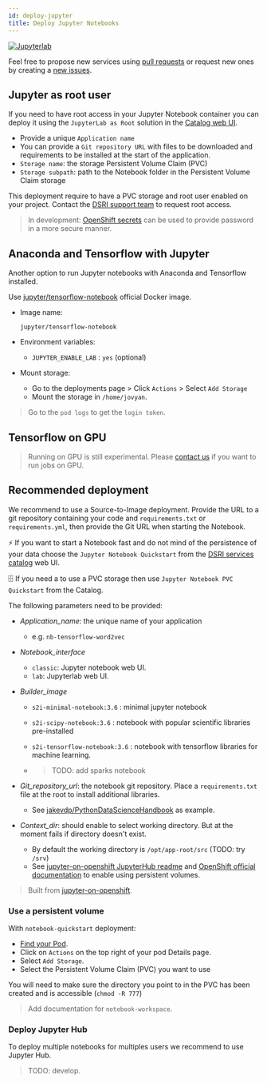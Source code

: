 ```yaml
---
id: deploy-jupyter
title: Deploy Jupyter Notebooks
---
```


[![Jupyterlab](/dsri-documentation/img/jupyter_logo.png)](https://jupyter.org/)

Feel free to propose new services using [pull requests](https://github.com/MaastrichtU-IDS/dsri-documentation/pulls) or request new ones by creating a [new issues](https://github.com/MaastrichtU-IDS/dsri-documentation/issues).

## Jupyter as root user

If you need to have root access in your Jupyter Notebook container you can deploy it using the `JupyterLab as Root` solution in the [Catalog web UI](https://app.dsri.unimaas.nl:8443/console/catalog).

* Provide a unique `Application name`
* You can provide a `Git repository URL` with files to be downloaded and requirements to be installed at the start of the application. 
* `Storage name`: the storage Persistent Volume Claim (PVC)
* `Storage subpath`: path to the Notebook folder in the Persistent Volume Claim storage

This deployment require to have a PVC storage and root user enabled on your project. Contact the [DSRI support team](mailto:dsri-support-l@maastrichtuniversity.nl) to request root access.

> In development: [OpenShift secrets](/dsri-documentation/docs/openshift-secret) can be used to provide password in a more secure manner.

## Anaconda and Tensorflow with Jupyter

Another option to run Jupyter notebooks with Anaconda and Tensorflow installed.

Use [jupyter/tensorflow-notebook](https://hub.docker.com/r/jupyter/tensorflow-notebook) official Docker image.

* Image name:

  ```shell
  jupyter/tensorflow-notebook
  ```
  
* Environment variables:

  * `JUPYTER_ENABLE_LAB` : `yes` (optional)

* Mount storage:

  * Go to the deployments page > Click `Actions` > Select `Add Storage`
  * Mount the storage in `/home/jovyan`.


> Go to the `pod logs` to get the `login token`.

## Tensorflow on GPU

> Running on GPU is still experimental. Please [contact us](mailto:dsri-support-l@maastrichtuniversity.nl) if you want to run jobs on GPU.

## Recommended deployment

We recommend to use a Source-to-Image deployment. Provide the URL to a git repository containing your code and `requirements.txt` or `requirements.yml`, then provide the Git URL when starting the Notebook.

⚡ If you want to start a Notebook fast and do not mind of the persistence of your data choose the `Jupyter Notebook Quickstart` from the [DSRI services catalog](https://app.dsri.unimaas.nl:8443/console/catalog) web UI.

🗄️ If you need a to use a PVC storage then use `Jupyter Notebook PVC Quickstart` from the Catalog.

The following parameters need to be provided:

* *Application_name*: the unique name of your application
  
  * e.g. `nb-tensorflow-word2vec`
* *Notebook_interface*
  * `classic`: Jupyter notebook web UI.
  * `lab`: Jupyterlab web UI.
* *Builder_image*
  * `s2i-minimal-notebook:3.6` : minimal jupyter notebook
  
  * `s2i-scipy-notebook:3.6` : notebook with popular scientific libraries pre-installed
  
  * `s2i-tensorflow-notebook:3.6` : notebook with tensorflow libraries for machine learning.
  
  * > TODO: add sparks notebook 
* *Git_repository_url*: the notebook git repository. Place a `requirements.txt` file at the root to install additional libraries.
  
  * See [jakevdp/PythonDataScienceHandbook](https://github.com/jakevdp/PythonDataScienceHandbook) as example.
* *Context_dir*: should enable to select working directory. But at the moment fails if directory doesn't exist.
  * By default the working directory is `/opt/app-root/src` (TODO: try `/srv`)
  * See [jupyter-on-openshift JupyterHub readme](https://github.com/jupyter-on-openshift/jupyterhub-quickstart#allocating-persistent-storage-to-users) and [OpenShift official documentation](https://blog.openshift.com/jupyter-on-openshift-part-4-adding-a-persistent-workspace/) to enable using persistent volumes.

> Built from [jupyter-on-openshift](https://github.com/jupyter-on-openshift/jupyter-notebooks).


### Use a persistent volume

With `notebook-quickstart` deployment:

* [Find your Pod](https://app.dsri.unimaas.nl:8443/console/project/test-vincent/browse/pods).
* Click on `Actions` on the top right of your pod Details page.
* Select `Add Storage`.
* Select the Persistent Volume Claim (PVC) you want to use

You will need to make sure the directory you point to in the PVC has been created and is accessible (`chmod -R 777`)

> Add documentation for `notebook-workspace`.

### Deploy Jupyter Hub

To deploy multiple notebooks for multiples users we recommend to use Jupyter Hub.

> TODO: develop.
